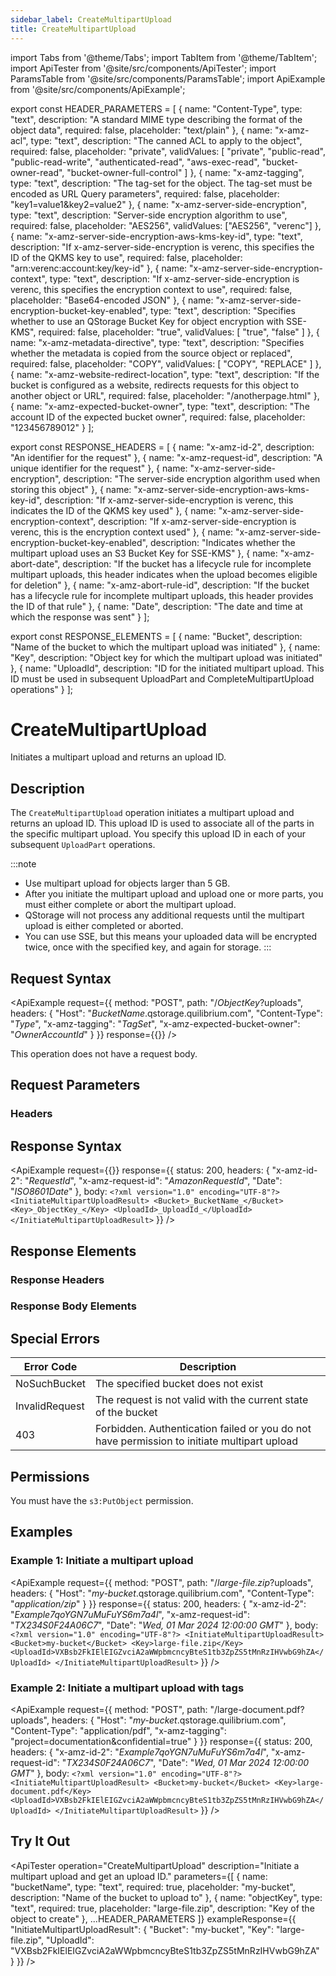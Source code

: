 ```yaml
---
sidebar_label: CreateMultipartUpload
title: CreateMultipartUpload
---
```


import Tabs from '@theme/Tabs';
import TabItem from '@theme/TabItem';
import ApiTester from '@site/src/components/ApiTester';
import ParamsTable from '@site/src/components/ParamsTable';
import ApiExample from '@site/src/components/ApiExample';

export const HEADER_PARAMETERS = [
  {
    name: "Content-Type",
    type: "text",
    description: "A standard MIME type describing the format of the object data",
    required: false,
    placeholder: "text/plain"
  },
  {
    name: "x-amz-acl",
    type: "text",
    description: "The canned ACL to apply to the object",
    required: false,
    placeholder: "private",
    validValues: [
      "private",
      "public-read",
      "public-read-write",
      "authenticated-read",
      "aws-exec-read",
      "bucket-owner-read",
      "bucket-owner-full-control"
    ]
  },
  {
    name: "x-amz-tagging",
    type: "text",
    description: "The tag-set for the object. The tag-set must be encoded as URL Query parameters",
    required: false,
    placeholder: "key1=value1&key2=value2"
  },
  {
    name: "x-amz-server-side-encryption",
    type: "text",
    description: "Server-side encryption algorithm to use",
    required: false,
    placeholder: "AES256",
    validValues: ["AES256", "verenc"]
  },
  {
    name: "x-amz-server-side-encryption-aws-kms-key-id",
    type: "text",
    description: "If x-amz-server-side-encryption is verenc, this specifies the ID of the QKMS key to use",
    required: false,
    placeholder: "arn:verenc:account:key/key-id"
  },
  {
    name: "x-amz-server-side-encryption-context",
    type: "text",
    description: "If x-amz-server-side-encryption is verenc, this specifies the encryption context to use",
    required: false,
    placeholder: "Base64-encoded JSON"
  },
  {
    name: "x-amz-server-side-encryption-bucket-key-enabled",
    type: "text",
    description: "Specifies whether to use an QStorage Bucket Key for object encryption with SSE-KMS",
    required: false,
    placeholder: "true",
    validValues: [
      "true",
      "false"
    ]
  },
  {
    name: "x-amz-metadata-directive",
    type: "text",
    description: "Specifies whether the metadata is copied from the source object or replaced",
    required: false,
    placeholder: "COPY",
    validValues: [
      "COPY",
      "REPLACE"
    ]
  },
  {
    name: "x-amz-website-redirect-location",
    type: "text",
    description: "If the bucket is configured as a website, redirects requests for this object to another object or URL",
    required: false,
    placeholder: "/anotherpage.html"
  },
  {
    name: "x-amz-expected-bucket-owner",
    type: "text",
    description: "The account ID of the expected bucket owner",
    required: false,
    placeholder: "123456789012"
  }
];

export const RESPONSE_HEADERS = [
  {
    name: "x-amz-id-2",
    description: "An identifier for the request"
  },
  {
    name: "x-amz-request-id",
    description: "A unique identifier for the request"
  },
  {
    name: "x-amz-server-side-encryption",
    description: "The server-side encryption algorithm used when storing this object"
  },
  {
    name: "x-amz-server-side-encryption-aws-kms-key-id",
    description: "If x-amz-server-side-encryption is verenc, this indicates the ID of the QKMS key used"
  },
  {
    name: "x-amz-server-side-encryption-context",
    description: "If x-amz-server-side-encryption is verenc, this is the encryption context used"
  },
  {
    name: "x-amz-server-side-encryption-bucket-key-enabled",
    description: "Indicates whether the multipart upload uses an S3 Bucket Key for SSE-KMS"
  },
  {
    name: "x-amz-abort-date",
    description: "If the bucket has a lifecycle rule for incomplete multipart uploads, this header indicates when the upload becomes eligible for deletion"
  },
  {
    name: "x-amz-abort-rule-id",
    description: "If the bucket has a lifecycle rule for incomplete multipart uploads, this header provides the ID of that rule"
  },
  {
    name: "Date",
    description: "The date and time at which the response was sent"
  }
];

export const RESPONSE_ELEMENTS = [
  {
    name: "Bucket",
    description: "Name of the bucket to which the multipart upload was initiated"
  },
  {
    name: "Key",
    description: "Object key for which the multipart upload was initiated"
  },
  {
    name: "UploadId",
    description: "ID for the initiated multipart upload. This ID must be used in subsequent UploadPart and CompleteMultipartUpload operations"
  }
];

# CreateMultipartUpload

Initiates a multipart upload and returns an upload ID.

## Description

The `CreateMultipartUpload` operation initiates a multipart upload and returns an upload ID. This upload ID is used to associate all of the parts in the specific multipart upload. You specify this upload ID in each of your subsequent `UploadPart` operations.

:::note
- Use multipart upload for objects larger than 5 GB.
- After you initiate the multipart upload and upload one or more parts, you must either complete or abort the multipart upload.
- QStorage will not process any additional requests until the multipart upload is either completed or aborted.
- You can use SSE, but this means your uploaded data will be encrypted twice, once with the specified key, and again for storage.
:::

## Request Syntax

<ApiExample
  request={{
    method: "POST",
    path: "/_ObjectKey_?uploads",
    headers: {
      "Host": "_BucketName_.qstorage.quilibrium.com",
      "Content-Type": "_Type_",
      "x-amz-tagging": "_TagSet_",
      "x-amz-expected-bucket-owner": "_OwnerAccountId_"
    }
  }}
  response={{}}
/>

This operation does not have a request body.

## Request Parameters

### Headers

<ParamsTable parameters={HEADER_PARAMETERS} />

## Response Syntax

<ApiExample
  request={{}}
  response={{
    status: 200,
    headers: {
      "x-amz-id-2": "_RequestId_",
      "x-amz-request-id": "_AmazonRequestId_",
      "Date": "_ISO8601Date_"
    },
    body: `<?xml version="1.0" encoding="UTF-8"?>
<InitiateMultipartUploadResult>
   <Bucket>_BucketName_</Bucket>
   <Key>_ObjectKey_</Key>
   <UploadId>_UploadId_</UploadId>
</InitiateMultipartUploadResult>`
  }}
/>

## Response Elements

### Response Headers

<ParamsTable responseElements={RESPONSE_HEADERS} type="response" />

### Response Body Elements

<ParamsTable responseElements={RESPONSE_ELEMENTS} type="response" />

## Special Errors

| Error Code | Description |
|------------|-------------|
| NoSuchBucket | The specified bucket does not exist |
| InvalidRequest | The request is not valid with the current state of the bucket |
| 403 | Forbidden. Authentication failed or you do not have permission to initiate multipart upload |

## Permissions

You must have the `s3:PutObject` permission.

## Examples

### Example 1: Initiate a multipart upload

<ApiExample
  request={{
    method: "POST",
    path: "/_large-file.zip_?uploads",
    headers: {
      "Host": "_my-bucket_.qstorage.quilibrium.com",
      "Content-Type": "_application/zip_"
    }
  }}
  response={{
    status: 200,
    headers: {
      "x-amz-id-2": "_Example7qoYGN7uMuFuYS6m7a4l_",
      "x-amz-request-id": "_TX234S0F24A06C7_",
      "Date": "_Wed, 01 Mar 2024 12:00:00 GMT_"
    },
    body: `<?xml version="1.0" encoding="UTF-8"?>
<InitiateMultipartUploadResult>
   <Bucket>my-bucket</Bucket>
   <Key>large-file.zip</Key>
   <UploadId>VXBsb2FkIElEIGZvciA2aWWpbmcncyBteS1tb3ZpZS5tMnRzIHVwbG9hZA</UploadId>
</InitiateMultipartUploadResult>`
  }}
/>

### Example 2: Initiate a multipart upload with tags 

<ApiExample
  request={{
    method: "POST",
    path: "/large-document.pdf?uploads",
    headers: {
      "Host": "_my-bucket_.qstorage.quilibrium.com",
      "Content-Type": "application/pdf",
      "x-amz-tagging": "project=documentation&confidential=true"
    }
  }}
  response={{
    status: 200,
    headers: {
      "x-amz-id-2": "_Example7qoYGN7uMuFuYS6m7a4l_",
      "x-amz-request-id": "_TX234S0F24A06C7_",
      "Date": "_Wed, 01 Mar 2024 12:00:00 GMT_"
    },
    body: `<?xml version="1.0" encoding="UTF-8"?>
<InitiateMultipartUploadResult>
   <Bucket>my-bucket</Bucket>
   <Key>large-document.pdf</Key>
   <UploadId>VXBsb2FkIElEIGZvciA2aWWpbmcncyBteS1tb3ZpZS5tMnRzIHVwbG9hZA</UploadId>
</InitiateMultipartUploadResult>`
  }}
/>

## Try It Out

<ApiTester
  operation="CreateMultipartUpload"
  description="Initiate a multipart upload and get an upload ID."
  parameters={[
    {
      name: "bucketName",
      type: "text",
      required: true,
      placeholder: "my-bucket",
      description: "Name of the bucket to upload to"
    },
    {
      name: "objectKey",
      type: "text",
      required: true,
      placeholder: "large-file.zip",
      description: "Key of the object to create"
    },
    ...HEADER_PARAMETERS
  ]}
  exampleResponse={{
    "InitiateMultipartUploadResult": {
      "Bucket": "my-bucket",
      "Key": "large-file.zip",
      "UploadId": "VXBsb2FkIElEIGZvciA2aWWpbmcncyBteS1tb3ZpZS5tMnRzIHVwbG9hZA"
    }
  }}
/> 